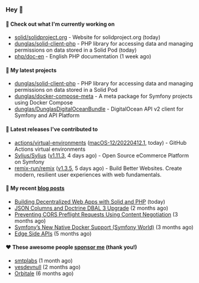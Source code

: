 ### Hey 👋

#### 👷 Check out what I'm currently working on

- [solid/solidproject.org](https://github.com/solid/solidproject.org) - Website for solidproject.org (today)
- [dunglas/solid-client-php](https://github.com/dunglas/solid-client-php) - PHP library for accessing data and managing permissions on data stored in a Solid Pod (today)
- [php/doc-en](https://github.com/php/doc-en) - English PHP documentation (1 week ago)

#### 🌱 My latest projects

- [dunglas/solid-client-php](https://github.com/dunglas/solid-client-php) - PHP library for accessing data and managing permissions on data stored in a Solid Pod
- [dunglas/docker-compose-meta](https://github.com/dunglas/docker-compose-meta) - A meta package for Symfony projects using Docker Compose
- [dunglas/DunglasDigitalOceanBundle](https://github.com/dunglas/DunglasDigitalOceanBundle) - DigitalOcean API v2 client for Symfony and API Platform

#### 🔭 Latest releases I've contributed to

- [actions/virtual-environments](https://github.com/actions/virtual-environments) ([macOS-12/20220412.1](https://github.com/actions/virtual-environments/releases/tag/macOS-12%2F20220412.1), today) - GitHub Actions virtual environments
- [Sylius/Sylius](https://github.com/Sylius/Sylius) ([v1.11.3](https://github.com/Sylius/Sylius/releases/tag/v1.11.3), 4 days ago) - Open Source eCommerce Platform on Symfony
- [remix-run/remix](https://github.com/remix-run/remix) ([v1.3.5](https://github.com/remix-run/remix/releases/tag/v1.3.5), 5 days ago) - Build Better Websites. Create modern, resilient user experiences with web fundamentals.

#### 📜 My recent [blog posts](https://dunglas.fr)

- [Building Decentralized Web Apps with Solid and PHP](https://dunglas.fr/2022/04/building-decentralized-web-apps-with-solid-and-php/) (today)
- [JSON Columns and Doctrine DBAL 3 Upgrade](https://dunglas.fr/2022/01/json-columns-and-doctrine-dbal-3-upgrade/) (2 months ago)
- [Preventing CORS Preflight Requests Using Content Negotiation](https://dunglas.fr/2022/01/preventing-cors-preflight-requests-using-content-negotiation/) (3 months ago)
- [Symfony’s New Native Docker Support (Symfony World)](https://dunglas.fr/2021/12/symfonys-new-native-docker-support-symfony-world/) (3 months ago)
- [Edge Side APIs](https://dunglas.fr/2021/10/edge-side-apis/) (5 months ago)

#### ❤️ These awesome people [sponsor me](https://github.com/sponsors/dunglas) (thank you!)

- [smtplabs](https://github.com/smtplabs) (1 month ago)
- [yesdevnull](https://github.com/yesdevnull) (2 months ago)
- [Orbitale](https://github.com/Orbitale) (6 months ago)
